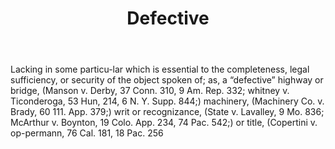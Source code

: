 ---
title: Defective
letter: D
permalink: "/definitions/bld-defective.html"
body: Lacking in some particu-lar which is essential to the completeness, legal sufficiency,
  or security of the object spoken of; as, a “defective” highway or bridge, (Manson
  v. Derby, 37 Conn. 310, 9 Am. Rep. 332; whitney v. Ticonderoga, 53 Hun, 214, 6 N.
  Y. Supp. 844;) machinery, (Machinery Co. v. Brady, 60 111. App. 379;) writ or recognizance,
  (State v. Lavalley, 9 Mo. 836; McArthur v. Boynton, 19 Colo. App. 234, 74 Pac. 542;)
  or title, (Copertini v. op-permann, 76 Cal. 181, 18 Pac. 256
published_at: '2018-07-07'
source: Black's Law Dictionary 2nd Ed (1910)
layout: post
---